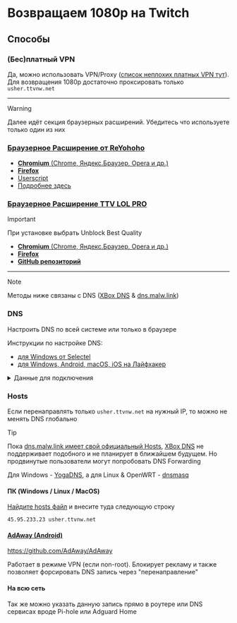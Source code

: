 # Возвращаем 1080p на Twitch

## Способы

### (Бес)платный VPN

Да, можно использовать VPN/Proxy ([список неплохих платных VPN тут](https://t.me/vpnconfession/27)). Для возвращения 1080p достаточно проксировать только `usher.ttvnw.net`

---

> [!WARNING]
> Далее идёт секция браузерных расширений. Убедитесь что используете только один из них

### [Браузерное Расширение от ReYohoho](https://github.com/reyohoho/twitch_quality_proxy)

- [**Chromium** (Chrome, Яндекс.Браузер, Opera и др.)](https://chromewebstore.google.com/detail/reyohoho-twitch-proxy/ohgphcndclpcmbglhldmnagagdbmkoef)
- [**Firefox**](https://addons.mozilla.org/ru/firefox/addon/reyohoho-twitch-proxy)
- [Userscript](https://github.com/reyohoho/twitch_quality_proxy/raw/refs/heads/userscript/twitch.user.js)
- [Подробнее здесь](https://github.com/reyohoho/twitch_quality_proxy)

### [Браузерное Расширение TTV LOL PRO](https://github.com/younesaassila/ttv-lol-pro)

> [!IMPORTANT]  
> При установке выбрать Unblock Best Quality

- [**Chromium** (Chrome, Яндекс.Браузер, Opera и др.)](https://chrome.google.com/webstore/detail/ttv-lol-pro/bpaoeijjlplfjbagceilcgbkcdjbomjd)
- [**Firefox**](https://addons.mozilla.org/ru/firefox/addon/reyohoho-twitch-proxy)
- [**GitHub репозиторий**](https://github.com/younesaassila/ttv-lol-pro)

---

> [!NOTE]
> Методы ниже связаны с DNS ([XBox DNS](https://xbox-dns.ru) & [dns.malw.link](https://info.dns.malw.link))

### DNS

Настроить DNS по всей системе или только в браузере

Инструкции по настройке DNS:

- [для Windows от Selectel](https://selectel.ru/blog/tutorials/change-dns-server)
- [для Windows, Android, macOS, iOS на Лайфхакер](https://lifehacker.ru/nastrojka-dns-servera)

<details>

<summary>Данные для подключения</summary>

- [XBox DNS](https://xbox-dns.ru)
  - [Актуальные данные есть в их Telegram (@xbox_dns)](https://t.me/xbox_dns)
  - Данные для подключения
    - DNS IPv4
      - `176.99.11.77`
      - `80.78.247.254`
    - DNS IPv6
      - `2a00:f940:2:4:2::5d1b`
      - `2a00:f940:2:4:2::21ed`
    - DNS over HTTPS (DoH)
      - `https://xbox-dns.ru/dns-query`
      - [Конфиг для MacOS / iOS](https://xbox-dns.ru/ios/xbox-dns.mobileconfig)
    - DNS over TLS (DoT)
      - `xbox-dns.ru`
- [dns.malw.link](https://info.dns.malw.link)
  - [Актуальные данные есть на сайте info.dns.malw.link](https://info.dns.malw.link) / [Telegram канал](https://t.me/immalware)
  - Данные для подключения
    - DNS IPv4
      - `84.21.189.133`
      - `64.188.98.242`
    - DNS IPv6
      - `2a12:bec4:1460:d5::2`
      - `2a01:ecc0:2c1:2::2`
    - DNS over HTTPS (DoH)
      - [Cloudflare gateway **(рекомендуется)**](https://info.dns.malw.link/setup/cloudflare)
        - `https://5u35p8m9i7.cloudflare-gateway.com/dns-query`
      - `https://dns.malw.link/dns-query`
    - DNS over TLS (DoT)
      - `dns.malw.link`
    - DNSCrypt stamp
      - `sdns://AgYAAAAAAAAADDQ1Ljk1LjIzMy4yMwANZG5zLm1hbHcubGluawovZG5zLXF1ZXJ5`

</details>

### Hosts

Если перенаправлять только `usher.ttvnw.net` на нужный IP, то можно не менять DNS глобально

> [!TIP]
> Пока [dns.malw.link имеет свой официальный Hosts](https://info.dns.malw.link/hosts), [XBox DNS](https://t.me/xbox_dns) не поддерживает подобного и не планирует в ближайшем будущем. Но продвинутые пользователи могут попробовать DNS Forwarding
>
> Для Windows - [YogaDNS](https://www.yogadns.com), а для Linux & OpenWRT - [dnsmasq](https://wiki.archlinux.org/title/Dnsmasq#DNS_addresses_file_and_forwarding)

#### ПК (Windows / Linux / MacOS)

[Найдите hosts файл](https://1cloud.ru/help/dns/file-hosts) и внесите туда следующую строку

```
45.95.233.23 usher.ttvnw.net
```

#### [AdAway (Android)](https://github.com/AdAway/AdAway)

<https://github.com/AdAway/AdAway>

Работает в режиме VPN (если non-root). Блокирует рекламу и также позволяет форсировать DNS запись через "перенаправление"

#### На всю сеть

Так же можно указать данную запись прямо в роутере или DNS сервисах вроде Pi-hole или Adguard Home
